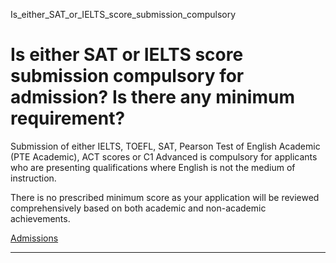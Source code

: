 Is_either_SAT_or_IELTS_score_submission_compulsory



Is either SAT or IELTS score submission compulsory for admission? Is there any minimum requirement?
===================================================================================================

Submission of either IELTS, TOEFL, SAT, Pearson Test of English Academic (PTE Academic), ACT scores or C1 Advanced is compulsory for applicants who are presenting qualifications where English is not the medium of instruction.



There is no prescribed minimum score as your application will be reviewed comprehensively based on both academic and non-academic achievements.

[Admissions](https://www.sutd.edu.sg/tag/admissions/)

---

